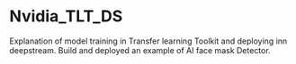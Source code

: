 # Nvidia_TLT_DS
Explanation of model training in Transfer learning Toolkit and deploying inn deepstream. Build and deployed an example of AI face mask Detector.

